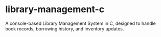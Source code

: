 # library-management-c
A console-based Library Management System in C, designed to handle book records, borrowing history, and inventory updates.
